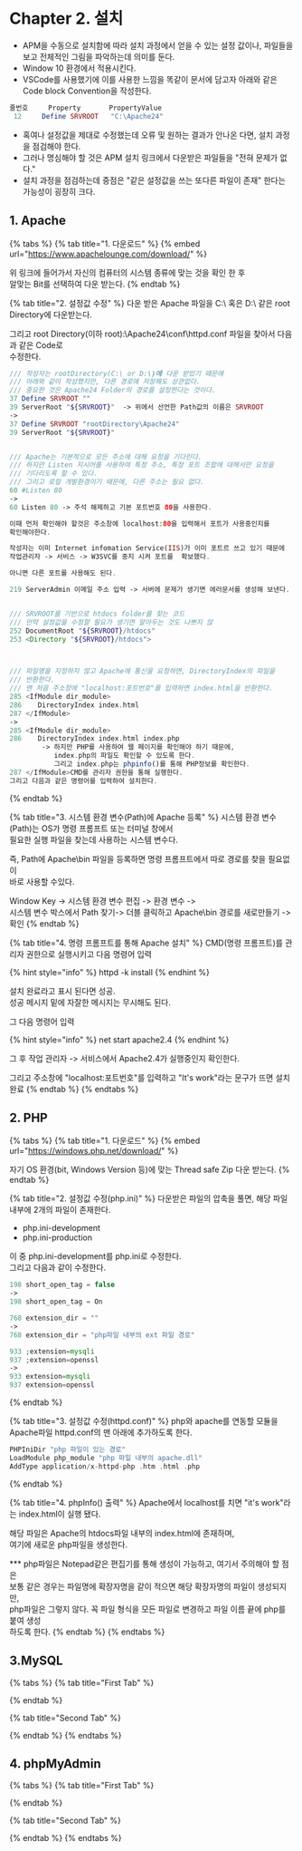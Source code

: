 # Chapter 2. 설치

* APM을 수동으로 설치함에 따라 설치 과정에서 얻을 수 있는 설정 값이나, 파일들을 보고 전체적인 그림을 파악하는데 의미를 둔다.
* Window 10 환경에서 적용시킨다.
* VSCode를 사용했기에 이를 사용한 느낌을 똑같이 문서에 담고자 아래와 같은  Code block Convention을 작성한다.

```php
줄번호     Property       PropertyValue
 12     Define SRVROOT   "C:\Apache24"     
```

* 혹여나 설정값을 제대로 수정했는데 오류 및 원하는 결과가 안나온 다면, 설치 과정을 점검해야 한다.
* 그러나 명심해야 할 것은 APM 설치 링크에서 다운받은 파일들을 "전혀 문제가 없다." 
* 설치 과정을 점검하는데 중점은  "같은 설정값을 쓰는 또다른 파일이 존재" 한다는 가능성이 굉장히 크다.

## 1. Apache

{% tabs %}
{% tab title="1. 다운로드" %}
{% embed url="https://www.apachelounge.com/download/" %}

위 링크에 들어가서 자신의 컴퓨터의 시스템 종류에 맞는 것을 확인 한 후   
알맞는 Bit를 선택하여 다운 받는다.
{% endtab %}

{% tab title="2. 설정값 수정" %}
다운 받은 Apache 파일을 C:\ 혹은 D:\ 같은 root Directory에 다운받는다.

그리고 root Directory\(이하 root\):\Apache24\conf\httpd.conf 파일을 찾아서 다음과 같은 Code로   
수정한다.

```php
/// 작성자는 rootDirectory(C:\ or D:\)에 다운 받았기 때문에
/// 아래와 같이 작성했지만, 다른 경로에 저장해도 상관없다.
/// 중요한 것은 Apache24 Folder의 경로를 설정한다는 것이다.
37 Define SRVROOT ""
39 ServerRoot "${SRVROOT}"  -> 위에서 선언한 Path값의 이름은 SRVROOT
-> 
37 Define SRVROOT "rootDirectory\Apache24"
39 ServerRoot "${SRVROOT}"


/// Apache는 기본적으로 모든 주소에 대해 요청을 기다린다.
/// 하지만 Listen 지시어를 사용하여 특정 주소, 특정 포트 조합에 대해서만 요청을
/// 기다리도록 할 수 있다.
/// 그리고 로컬 개발환경이기 때문에, 다른 주소는 필요 없다. 
60 #Listen 80
->
60 Listen 80 -> 주석 해제하고 기본 포트번호 80을 사용한다.

이때 먼저 확인해야 할것은 주소창에 localhost:80을 입력해서 포트가 사용중인지를 
확인해야한다.

작성자는 이미 Internet infomation Service(IIS)가 이미 포트르 쓰고 있기 때문에 
작업관리자 -> 서비스 -> W3SVC를 중지 시켜 포트를  확보했다.

아니면 다른 포트를 사용해도 된다.

219 ServerAdmin 이메일 주소 입력 -> 서버에 문제가 생기면 에러문서를 생성해 보낸다.


/// SRVROOT를 기반으로 htdocs folder를 찾는 코드
/// 만약 설정값을 수정할 필요가 생기면 알아두는 것도 나쁘지 않
252 DocumentRoot "${SRVROOT}/htdocs"
253 <Directory "${SRVROOT}/htdocs">



/// 파일명을 지정하지 않고 Apache에 통신을 요청하면, DirectoryIndex의 파일을
/// 반환한다.
/// 맨 처음 주소창에 "localhost:포트번호"를 입력하면 index.html을 반환한다.
285 <IfModule dir_module>
286    DirectoryIndex index.html
287 </IfModule>
->
285 <IfModule dir_module>
286    DirectoryIndex index.html index.php 
        -> 하지만 PHP를 사용하여 웹 페이지를 확인해야 하기 때문에, 
           index.php의 파일도 확인할 수 있도록 한다.
           그리고 index.php는 phpinfo()를 통해 PHP정보를 확인한다.
287 </IfModule>CMD를 관리자 권한을 통해 실행한다.
그리고 다음과 같은 명령어를 입력하여 설치한다.
```
{% endtab %}

{% tab title="3. 시스템 환경 변수\(Path\)에 Apache 등록" %}
시스템 환경 변수\(Path\)는 OS가 명령 프롬프트 또는 터미널 창에서   
필요한 실행 파일을 찾는데 사용하는 시스템 변수다.

즉, Path에 Apache\bin 파일을 등록하면 명령 프롬프트에서 따로 경로를 찾을 필요없이  
바로 사용할 수있다.

Window Key -&gt; 시스템 환경 변수 편집 -&gt; 환경 변수 -&gt;   
시스템 변수 박스에서 Path 찾기-&gt; 더블 클릭하고 Apache\bin 경로를 새로만들기 -&gt;   
확인
{% endtab %}

{% tab title="4. 명령 프롬프트를 통해 Apache 설치" %}
CMD\(명령 프롬프트\)를 관리자 권한으로 실행시키고 다음 명령어 입력

{% hint style="info" %}
httpd -k install
{% endhint %}

설치 완료라고 표시 된다면 성공.  
성공 메시지 밑에 자잘한 메시지는 무시해도 된다.

그 다음 명령어 입력

{% hint style="info" %}
net start apache2.4
{% endhint %}

그 후 작업 관리자 -&gt; 서비스에서 Apache2.4가 실행중인지 확인한다.

그리고 주소창에 "localhost:포트번호"를 입력하고 "It's work"라는 문구가 뜨면 설치 완료
{% endtab %}
{% endtabs %}

## 2. PHP

{% tabs %}
{% tab title="1. 다운로드" %}
{% embed url="https://windows.php.net/download/" %}

자기 OS 환경\(bit, Windows Version 등\)에 맞는 Thread safe Zip 다운 받는다.
{% endtab %}

{% tab title="2. 설정값 수정\(php.ini\)" %}
다운받은 파일의 압축을 풀면, 해당 파일 내부에 2개의 파일이 존재한다.

* php.ini-development
* php.ini-production

이 중 php.ini-development를 php.ini로 수정한다.  
그리고 다음과 같이 수정한다.

```php
198 short_open_tag = false
->
198 short_open_tag = On

768 extension_dir = ""
->
768 extension_dir = "php파일 내부의 ext 파일 경로"

933 ;extension=mysqli
937 ;extension=openssl
->
933 extension=mysqli
937 extension=openssl
```
{% endtab %}

{% tab title="3. 설정값 수정\(httpd.conf\)" %}
php와 apache를 연동할 모듈을 Apache파일 httpd.conf의 맨 아래에 추가하도록 한다.

```php
PHPIniDir "php 파일이 있는 경로"
LoadModule php_module "php 파일 내부의 apache.dll"
AddType application/x-httpd-php .htm .html .php
```
{% endtab %}

{% tab title="4. phpInfo\(\) 출력" %}
Apache에서 localhost를 치면 "it's work"라는 index.html이 실행 됐다.

해당 파일은 Apache의 htdocs파일 내부의 index.html에 존재하며,  
여기에 새로운 php파일을 생성한다.

\*\*\* php파일은 Notepad같은 편집기를 통해 생성이 가능하고, 여기서 주의해야 할 점은  
      보통 같은 경우는 파일명에 확장자명을 같이 적으면 해당 확장자명의 파일이 생성되지만,  
      php파일은 그렇지 않다. 꼭 파일 형식을 모든 파일로 변경하고 파일 이름 끝에 php를 붙여 생성  
      하도록 한다.
{% endtab %}
{% endtabs %}

## 3.MySQL

{% tabs %}
{% tab title="First Tab" %}

{% endtab %}

{% tab title="Second Tab" %}

{% endtab %}
{% endtabs %}

## 4. phpMyAdmin

{% tabs %}
{% tab title="First Tab" %}

{% endtab %}

{% tab title="Second Tab" %}

{% endtab %}
{% endtabs %}

